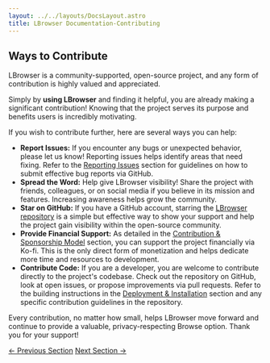 ```yaml
---
layout: ../../layouts/DocsLayout.astro
title: LBrowser Documentation-Contributing
---
```

## Ways to Contribute

LBrowser is a community-supported, open-source project, and any form of contribution is highly valued and appreciated.

Simply by **using LBrowser** and finding it helpful, you are already making a significant contribution! Knowing that the project serves its purpose and benefits users is incredibly motivating.

If you wish to contribute further, here are several ways you can help:

* **Report Issues:** If you encounter any bugs or unexpected behavior, please let us know! Reporting issues helps identify areas that need fixing. Refer to the [Reporting Issues](/docs/issues) section for guidelines on how to submit effective bug reports via GitHub.
* **Spread the Word:** Help give LBrowser visibility! Share the project with friends, colleagues, or on social media if you believe in its mission and features. Increasing awareness helps grow the community.
* **Star on GitHub:** If you have a GitHub account, starring the [LBrowser repository](https://github.com/poullorca/lbrowser) is a simple but effective way to show your support and help the project gain visibility within the open-source community.
* **Provide Financial Support:** As detailed in the [Contribution & Sponsorship Model](/docs/sponsorship) section, you can support the project financially via Ko-fi. This is the only direct form of monetization and helps dedicate more time and resources to development.
* **Contribute Code:** If you are a developer, you are welcome to contribute directly to the project's codebase. Check out the repository on GitHub, look at open issues, or propose improvements via pull requests. Refer to the building instructions in the [Deployment & Installation](/docs/install) section and any specific contribution guidelines in the repository.

Every contribution, no matter how small, helps LBrowser move forward and continue to provide a valuable, privacy-respecting Browse option. Thank you for your support!

<div class="flex justify-between mt-8 pt-4 border-t border-border">
    <a href="/docs/sponsorship" class="px-4 py-2 border border-border rounded transition-colors duration-300 hover:bg-primary hover:text-white">← Previous Section</a>
    <a href="/docs/roadmap" class="px-4 py-2 border border-border rounded transition-colors duration-300 hover:bg-primary hover:text-white">Next Section →</a>
</div>